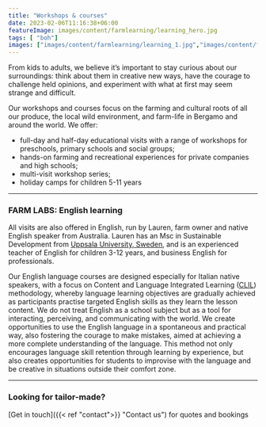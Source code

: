```yaml
---
title: "Workshops & courses"
date: 2023-02-06T11:16:38+06:00
featureImage: images/content/farmlearning/learning_hero.jpg
tags: [ "boh"]
images: ["images/content/farmlearning/learning_1.jpg","images/content/farmlearning/learning_2.jpg","images/content/farmlearning/learning_3.jpg"]
---
```

From kids to adults, we believe it’s important to stay curious about our surroundings: think about them in creative new ways, have the courage to challenge held opinions, and experiment with what at first may seem strange and difficult. 

Our workshops and courses focus on the farming and cultural roots of all our produce, the local wild environment, and farm-life in Bergamo and around the world. We offer:
- full-day and half-day educational visits with a range of workshops for preschools, primary schools and social groups;
- hands-on farming and recreational experiences for private companies and high schools;
- multi-visit workshop series;
- holiday camps for children 5-11 years  
---
### FARM LABS: English learning
All visits are also offered in English, run by Lauren, farm owner and native English speaker from Australia. Lauren has an Msc in Sustainable Development from [Uppsala University, Sweden](https://www.uu.se/en "Wikipedia"), and is an experienced teacher of English for children 3-12 years, and business English for professionals. 

Our English language courses are designed especially for Italian native speakers, with a focus on Content and Language Integrated Learning ([CLIL](https://en.wikipedia.org/wiki/Language_immersion "Wikipedia")) methodology, whereby language learning objectives are gradually achieved as participants practise targeted English skills as they learn the lesson content. We do not treat English as a school subject but as a tool for interacting, perceiving, and communicating with the world. We create opportunities to use the English language in a spontaneous and practical way, also fostering the courage to make mistakes, aimed at achieving a more complete understanding of the language. This method not only encourages language skill retention through learning by experience, but also creates opportunities for students to improvise with the language and be creative in situations outside their comfort zone. 

---
### Looking for tailor-made?

[Get in touch]({{< ref "contact">}} "Contact us") for quotes and bookings